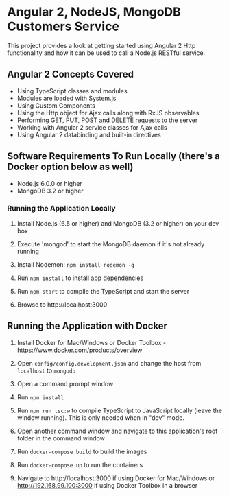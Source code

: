 # Angular 2, NodeJS, MongoDB Customers Service

This project provides a look at getting started using Angular 2 Http functionality and how it can be used
to call a Node.js RESTful service.  

## Angular 2 Concepts Covered

* Using TypeScript classes and modules
* Modules are loaded with System.js
* Using Custom Components
* Using the Http object for Ajax calls along with RxJS observables
* Performing GET, PUT, POST and DELETE requests to the server
* Working with Angular 2 service classes for Ajax calls
* Using Angular 2 databinding and built-in directives

## Software Requirements To Run Locally (there's a Docker option below as well)

* Node.js 6.0.0 or higher
* MongoDB 3.2 or higher

### Running the Application Locally

1. Install Node.js (6.5 or higher) and MongoDB (3.2 or higher) on your dev box

1. Execute 'mongod' to start the MongoDB daemon if it's not already running

1. Install Nodemon: `npm install nodemon -g`

1. Run `npm install` to install app dependencies

1. Run `npm start` to compile the TypeScript and start the server

1. Browse to http://localhost:3000

## Running the Application with Docker

1. Install Docker for Mac/Windows or Docker Toolbox - https://www.docker.com/products/overview

1. Open `config/config.development.json` and change the host from `localhost` to `mongodb`

1. Open a command prompt window

1. Run `npm install`

1. Run `npm run tsc:w` to compile TypeScript to JavaScript locally (leave the window running). This is only needed when in "dev" mode.

1. Open another command window and navigate to this application's root folder in the command window

1. Run `docker-compose build` to build the images

1. Run `docker-compose up` to run the containers

1. Navigate to http://localhost:3000 if using Docker for Mac/Windows or http://192.168.99.100:3000 if using Docker Toolbox in a browser


